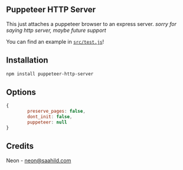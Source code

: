 ## Puppeteer HTTP Server

This just attaches a puppeteer browser to an express server.
_sorry for saying http server, maybe future support_

You can find an example in [`src/test.js`](src/test.js)!

## Installation

```bash
npm install puppeteer-http-server
```
## Options
```js
{
        preserve_pages: false,
        dont_init: false,
        puppeteer: null
}
```

## Credits
Neon - <neon@saahild.com>